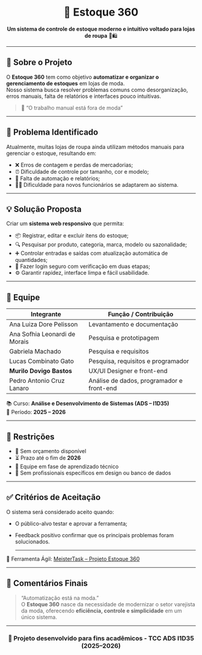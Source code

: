 <h1 align="center">🧥 Estoque 360</h1>

<p align="center">
  <b>Um sistema de controle de estoque moderno e intuitivo voltado para lojas de roupa</b> 👗🛍️  
</p>

<hr>

## 📘 Sobre o Projeto

O **Estoque 360** tem como objetivo **automatizar e organizar o gerenciamento de estoques** em lojas de moda.  
Nosso sistema busca resolver problemas comuns como desorganização, erros manuais, falta de relatórios e interfaces pouco intuitivas.  

> 🎯 “O trabalho manual está fora de moda”

<hr>

## 🧩 Problema Identificado

Atualmente, muitas lojas de roupa ainda utilizam métodos manuais para gerenciar o estoque, resultando em:
- ❌ Erros de contagem e perdas de mercadorias;  
- ⏰ Dificuldade de controle por tamanho, cor e modelo;  
- 🧾 Falta de automação e relatórios;  
- 🧍‍♀️ Dificuldade para novos funcionários se adaptarem ao sistema.

<hr>

## 💡 Solução Proposta

Criar um **sistema web responsivo** que permita:
- 📦 Registrar, editar e excluir itens do estoque;  
- 🔍 Pesquisar por produto, categoria, marca, modelo ou sazonalidade;  
- ➕ Controlar entradas e saídas com atualização automática de quantidades;  
- 🔐 Fazer login seguro com verificação em duas etapas;  
- ⚙️ Garantir rapidez, interface limpa e fácil usabilidade.

<hr>

## 👥 Equipe

| Integrante | Função / Contribuição |
|-------------|------------------------|
| Ana Luiza Dore Pelisson | Levantamento e documentação |
| Ana Sofhia Leonardi de Morais | Pesquisa e prototipagem |
| Gabriela Machado | Pesquisa e requisitos |
| Lucas Combinato Gato | Pesquisa, requisitos e programador |
| **Murilo Dovigo Bastos** | UX/UI Designer e front-end |
| Pedro Antonio Cruz Lanaro | Análise de dados, programador e front-end |

📚 Curso: **Análise e Desenvolvimento de Sistemas (ADS – I1D35)**  
📅 Período: **2025 – 2026**

<hr>

## 🧱 Restrições

- 💸 Sem orçamento disponível  
- ⏳ Prazo até o fim de **2026**  
- 🧠 Equipe em fase de aprendizado técnico  
- 🎨 Sem profissionais específicos em design ou banco de dados  

<hr>

## ✅ Critérios de Aceitação

O sistema será considerado aceito quando:
- O público-alvo testar e aprovar a ferramenta;  
- Feedback positivo confirmar que os principais problemas foram solucionados.

  <hr>

🧩 Ferramenta Ágil: [MeisterTask – Projeto Estoque 360](https://www.meistertask.com/app/project/tLehPZ2h/controle-de-estoque)

<hr>

## 💬 Comentários Finais

> “Automatização está na moda.”  
> O **Estoque 360** nasce da necessidade de modernizar o setor varejista da moda, oferecendo **eficiência, controle e simplicidade** em um único sistema.

---

<h3 align="center">💼 Projeto desenvolvido para fins acadêmicos - TCC ADS I1D35 (2025–2026)</h3>
